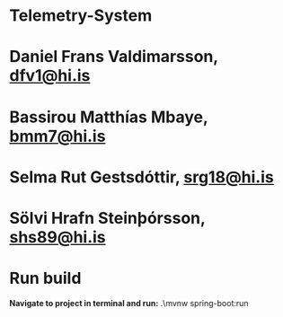 # Telemetry-System
# Daniel Frans Valdimarsson, dfv1@hi.is
# Bassirou Matthías Mbaye, bmm7@hi.is
# Selma Rut Gestsdóttir, srg18@hi.is
# Sölvi Hrafn Steinþórsson, shs89@hi.is

# Run build
**Navigate to project in terminal and run:** .\mvnw spring-boot:run